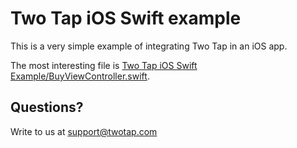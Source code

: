# Two Tap iOS Swift example

This is a very simple example of integrating Two Tap in an iOS app.

The most interesting file is [Two Tap iOS Swift Example/BuyViewController.swift](https://github.com/two-tap/two-tap-ios-swift-example/blob/master/Two%20Tap%20iOS%20Swift%20Example/BuyViewController.swift).

## Questions?

Write to us at support@twotap.com
